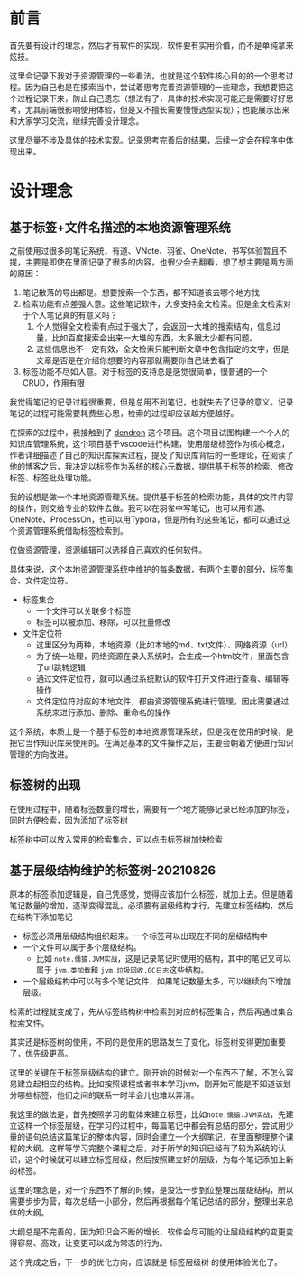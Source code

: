 # 前言

首先要有设计的理念，然后才有软件的实现，软件要有实用价值，而不是单纯拿来炫技。

这里会记录下我对于资源管理的一些看法，也就是这个软件核心目的的一个思考过程。因为自己也是在摸索当中，尝试着思考完善资源管理的一些理念，我想要把这个过程记录下来，防止自己遗忘（想法有了，具体的技术实现可能还是需要好好思考，尤其前端很影响使用体验，但是又不擅长需要慢慢选型实现）；也能展示出来和大家学习交流，继续完善设计理念。

这里尽量不涉及具体的技术实现。记录思考完善后的结果，后续一定会在程序中体现出来。



# 设计理念

## 基于标签+文件名描述的本地资源管理系统

之前使用过很多的笔记系统，有道、VNote、羽雀、OneNote，书写体验暂且不提，主要是即使在里面记录了很多的内容，也很少会去翻看，想了想主要是两方面的原因：

1. 笔记散落的导出都是。想要搜索一个东西，都不知道该去哪个地方找
2. 检索功能有点差强人意。这些笔记软件，大多支持全文检索。但是全文检索对于个人笔记真的有意义吗？
   1. 个人觉得全文检索有点过于强大了，会返回一大堆的搜索结构，信息过量，比如百度搜索会出来一大堆的东西，太多跟太少都有问题。
   2. 这些信息也不一定有效，全文检索只能判断文章中包含指定的文字，但是文章是否是在介绍你想要的内容那就需要你自己进去看了
3. 标签功能不尽如人意。对于标签的支持总是感觉很简单，很普通的一个CRUD，作用有限



我觉得笔记的记录过程很重要，但是总用不到笔记，也就失去了记录的意义。记录笔记的过程可能需要耗费些心思，检索的过程却应该越方便越好。



在探索的过程中，我接触到了 [dendron](https://github.com/dendronhq/dendron) 这个项目。这个项目试图构建一个个人的知识库管理系统，这个项目基于vscode进行构建，使用层级标签作为核心概念，作者详细描述了自己的知识库探索过程，提及了知识库背后的一些理论，在阅读了他的博客之后，我决定以标签作为系统的核心元数据，提供基于标签的检索、修改标签、标签批处理功能。



我的设想是做一个本地资源管理系统。提供基于标签的检索功能，具体的文件内容的操作，则交给专业的软件去做。我可以在羽雀中写笔记，也可以用有道、OneNote、ProcessOn，也可以用Typora，但是所有的这些笔记，都可以通过这个资源管理系统借助标签检索到。

仅做资源管理，资源编辑可以选择自己喜欢的任何软件。

具体来说，这个本地资源管理系统中维护的每条数据，有两个主要的部分，标签集合、文件定位符。

- 标签集合
  - 一个文件可以关联多个标签
  - 标签可以被添加、移除，可以批量修改
- 文件定位符
  - 这里区分为两种，本地资源（比如本地的md、txt文件）、网络资源（url）
  - 为了统一处理，网络资源在录入系统时，会生成一个html文件，里面包含了url跳转逻辑
  - 通过文件定位符，就可以通过系统默认的软件打开文件进行查看、编辑等操作
  - 文件定位符对应的本地文件，都由资源管理系统进行管理，因此需要通过系统来进行添加、删除、重命名的操作

这个系统，本质上是一个基于标签的本地资源管理系统，但是我在使用的时候，是把它当作知识库来使用的。在满足基本的文件操作之后，主要会朝着方便进行知识管理的方向改进。

## 标签树的出现

在使用过程中，随着标签数量的增长，需要有一个地方能够记录已经添加的标签，同时方便检索，因为添加了标签树

标签树中可以放入常用的检索集合，可以点击标签树加快检索



## 基于层级结构维护的标签树-20210826

原本的标签添加逻辑是，自己凭感觉，觉得应该加什么标签，就加上去。但是随着笔记数量的增加，逐渐变得混乱。必须要有层级结构才行，先建立标签结构，然后在结构下添加笔记

- 标签必须用层级结构组织起来。一个标签可以出现在不同的层级结构中
- 一个文件可以属于多个层级结构。
  - 比如 `note.儒猿.JVM实战`，这是记录笔记时使用的结构，其中的笔记又可以属于 `jvm.类加载`和 `jvm.垃圾回收.GC日志`这些结构。
- 一个层级结构中可以有多个笔记文件，如果笔记数量太多，可以继续向下增加层级。



检索的过程就变成了，先从标签结构树中检索到对应的标签集合，然后再通过集合检索文件。

其实还是标签树的使用，不同的是使用的思路发生了变化，标签树变得更加重要了，优先级更高。



这里的关键在于标签层级结构的建立。刚开始的时候对一个东西不了解，不怎么容易建立起相应的结构。比如按照课程或者书本学习jvm，刚开始可能是不知道该划分哪些标签，他们之间的联系一时半会儿也难以弄清。

我这里的做法是，首先按照学习的载体来建立标签，比如`note.儒猿.JVM实战`，先建立这样一个标签层级，在学习的过程中，每篇笔记中都会有总结的部分，尝试用少量的语句总结这篇笔记的整体内容，同时会建立一个大纲笔记，在里面整理整个课程的大纲。这样等学习完整个课程之后，对于所学的知识已经有了较为系统的认识，这个时候就可以建立标签层级，然后按照建立好的层级，为每个笔记添加上新的标签。

这里的理念是，对一个东西不了解的时候，是没法一步到位整理出层级结构，所以需要步步为营，每次总结一小部分，然后再根据每个笔记总结的部分，整理出来总体的大纲。

大纲总是不完善的，因为知识会不断的增长，软件会尽可能的让层级结构的变更变得容易、高效，让变更可以成为常态的行为。

这个完成之后，下一步的优化方向，应该就是 标签层级树 的使用体验优化了。

